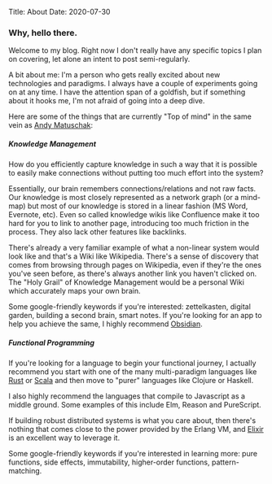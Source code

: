 Title: About
Date: 2020-07-30

### Why, hello there.

Welcome to my blog. Right now I don't really have any specific topics I plan on covering, let alone an intent to post semi-regularly.

A bit about me: I'm a person who gets really excited about new technologies and paradigms. I always have a couple of experiments going on at any time. I have the attention span of a goldfish, but if something about it hooks me, I'm not afraid of going into a deep dive.

Here are some of the things that are currently "Top of mind" in the same vein as [Andy Matuschak](https://notes.andymatuschak.org/About_these_notes):

##### Knowledge Management
How do you efficiently capture knowledge in such a way that it is possible to easily make connections without putting too much effort into the system?

Essentially, our brain remembers connections/relations and not raw facts. Our knowledge is most closely represented as a network graph (or a mind-map) but most of our knowledge is stored in a linear fashion (MS Word, Evernote, etc). Even so called knowledge wikis like Confluence make it too hard for you to link to another page, introducing too much friction in the process. They also lack other features like backlinks.

There's already a very familiar example of what a non-linear system would look like and that's a Wiki like Wikipedia. There's a sense of discovery that comes from browsing through pages on Wikipedia, even if they're the ones you've seen before, as there's always another link you haven't clicked on. The "Holy Grail" of Knowledge Management would be a personal Wiki which accurately maps your own brain.

Some google-friendly keywords if you're interested: zettelkasten, digital garden, building a second brain, smart notes. If you're looking for an app to help you achieve the same, I highly recommend [Obsidian](https://obsidian.md).


##### Functional Programming
If you're looking for a language to begin your functional journey, I actually recommend you start with one of the many multi-paradigm languages like [Rust](https://www.rust-lang.org) or [Scala](https://www.scala-lang.org) and then move to "purer" languages like Clojure or Haskell.

I also highly recommend the languages that compile to Javascript as a middle ground. Some examples of this include Elm, Reason and PureScript.

If building robust distributed systems is what you care about, then there's nothing that comes close to the power provided by the Erlang VM, and [Elixir](https://www.elixir-lang.org) is an excellent way to leverage it.

Some google-friendly keywords if you're interested in learning more: pure functions, side effects, immutability, higher-order functions, pattern-matching. 
